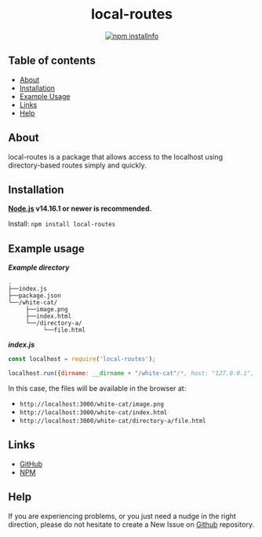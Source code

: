 <div align="center">
  <br>
  <h1>local-routes</h1>
  <p>
    <a href="https://www.npmjs.com/package/local-routes"><img src="https://nodei.co/npm/local-routes.png" alt="npm installnfo"/></a>
  </p>
</div>

## Table of contents

- [About](#about)
- [Installation](#installation)
- [Example Usage](#example-usage)
- [Links](#links)
- [Help](#help)

## About

local-routes is a package that allows access to the localhost using directory-based routes simply and quickly.

## Installation

**[Node.js](https://nodejs.org) v14.16.1 or newer is recommended.**  

Install: `npm install local-routes`

## Example usage

***Example directory***
```code
.
├──index.js
├──package.json
└──/white-cat/
     ├──image.png
     ├──index.html
     └──/directory-a/
          └──file.html
```

***index.js***
```js
const localhost = require('local-routes');

localhost.run({dirname: __dirname + "/white-cat"/*, host: "127.0.0.1", port: 8080*/});
```
In this case, the files will be available in the browser at:
- `http://localhost:3000/white-cat/image.png`
- `http://localhost:3000/white-cat/index.html`
- `http://localhost:3000/white-cat/directory-a/file.html`

## Links

- [GitHub](https://github.com/Kirigod/local-routes)
- [NPM](https://www.npmjs.com/package/local-routes)

## Help

If you are experiencing problems, or you just need a nudge in the right direction, please do not hesitate to create a New Issue on [Github](https://github.com/Kirigod/local-routes) repository.
